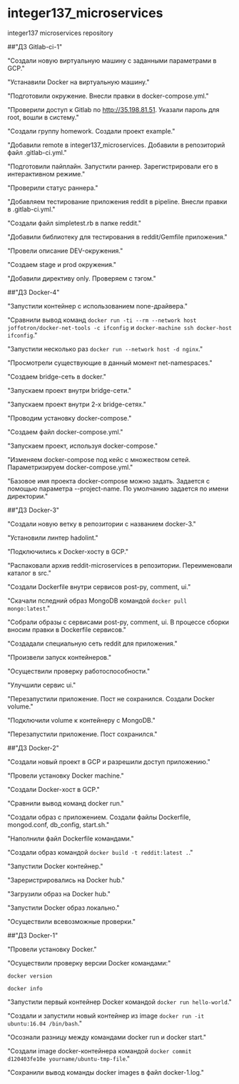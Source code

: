# integer137_microservices
integer137 microservices repository

##"ДЗ Gitlab-ci-1"

"Создали новую виртуальную машину с заданными параметрами в GCP."

"Устанавили Docker на виртуальную машину."

"Подготовили окружение. Внесли правки в docker-compose.yml."

"Проверили доступ к Gitlab по http://35.198.81.51. Указали пароль для root, вошли в систему."

"Создали группу homework. Создали проект example."

"Добавили remote в integer137_microservices. Добавили в репозиторий файл .gitlab-ci.yml."

"Подготовили пайплайн. Запустили раннер. Зарегистрировали его в интерактивном режиме."

"Проверили статус раннера."

"Добавляем тестирование приложения reddit в pipeline. Внесли правки в .gitlab-ci.yml."

"Создали файл simpletest.rb в папке reddit."

"Добавили библиотеку для тестирования в reddit/Gemfile приложения."

"Провели описание DEV-окружения."

"Создаем stage и prod окружения."

"Добавили директиву only. Проверяем с тэгом."



##"ДЗ Docker-4"

"Запустили контейнер с использованием none-драйвера."

"Сравнили вывод команд ````docker run -ti --rm --network host joffotron/docker-net-tools -c ifconfig```` и ````docker-machine ssh docker-host ifconfig````."

"Запустили несколько раз ````docker run --network host -d nginx````."

"Просмотрели существующие в данный момент net-namespaces."

"Создаем bridge-сеть в docker."

"Запускаем проект внутри bridge-сети."

"Запускаем проект внутри 2-х bridge-сетях."

"Проводим установку docker-compose."

"Создаем файл docker-compose.yml."

"Запускаем проект, используя docker-compose."

"Изменяем docker-compose под кейс с множеством сетей. Параметризируем docker-compose.yml."

"Базовое имя проекта docker-compose можно задать. Задается с помощью параметра --project-name. По умолчанию задается по имени директории."

##"ДЗ Docker-3"

"Создали новую ветку в репозитории с названием docker-3."

"Установили линтер hadolint."

"Подключились к Docker-хосту в GCP."

"Распаковали архив reddit-microservices в репозитории. Переименовали каталог в src."

"Создали Dockerfile внутри сервисов post-py, comment, ui."

"Скачали пследний образ MongoDB командой ````docker pull mongo:latest````."

"Собрали образы с сервисами post-py, comment, ui. В процессе сборки вносим правки в Dockerfile сервисов."

"Создадали специальную сеть reddit для приложения."

"Произвели запуск контейнеров."

"Осуществили проверку работоспособности."

"Улучшили сервис ui."

"Перезапустили приложение. Пост не сохранился. Создали Docker volume."

"Подключили volume к контейнеру с MongoDB."

"Перезапустили приложение. Пост сохранился."


##"ДЗ Docker-2"

"Создали новый проект в GCP и разрешили доступ приложению."

"Провели установку Docker machine."

"Создали Docker-хост в GCP."

"Сравнили вывод команд docker run."

"Создали образ с приложением. Создали файлы Dockerfile, mongod.conf, db_config, start.sh."

"Наполнили файл Dockerfile командами."

"Создали образ командой ````docker build -t reddit:latest .````."

"Запустили Docker контейнер."

"Зареристрировались на Docker hub."

"Загрузили образ на Docker hub."

"Запустили Docker образ локально."

"Осуществили всевозможные проверки."

##"ДЗ Docker-1"

"Провели установку Docker."

"Осуществили проверку версии Docker командами:"

````docker version````

````docker info````

"Запустили первый контейнер Docker командой ````docker run hello-world````."

"Создали и запустили новый контейнер из image ````docker run -it ubuntu:16.04 /bin/bash````."

"Осознали разницу между командами docker run и docker start."

"Создали image docker-контейнера командой ````docker commit d120403fe10e yourname/ubuntu-tmp-file````."

"Сохранили вывод команды docker images в файл docker-1.log."
